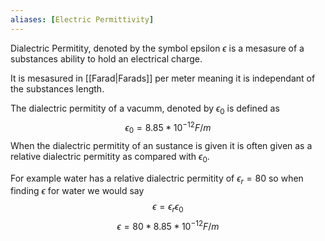 ```yaml
---
aliases: [Electric Permittivity]
---
```

Dialectric Permitity, denoted by the symbol epsilon $\epsilon$ is a mesasure of a substances ability to hold an electrical charge.

It is mesasured in [[Farad|Farads]] per meter meaning it is independant of the substances length.

The dialectric permitity of a vacumm, denoted by $\epsilon _0$ is defined as
$$\epsilon _0 = 8.85*10^{-12} F/m$$
When the dialectric permitity of an sustance is given it is often given as a relative dialectric permitity as compared with $\epsilon_0$.

For example water has a relative dialectric permitity of $\epsilon_r=80$ so when finding $\epsilon$ for water we would say
$$\epsilon=\epsilon_r\epsilon_0$$
$$\epsilon=80*8.85*10^{-12}F/m$$
